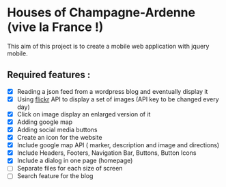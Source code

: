 # Houses of Champagne-Ardenne (vive la France !)

This aim of this project is to create a mobile web application with jquery mobile.

Required features :
----------------
- [x] Reading a json feed from a wordpress blog and eventually display it
- [x] Using [flickr](https://www.flickr.com) API to display a set of images (API key to be changed every day)
- [x] Click on image display an enlarged version of it
- [x] Adding google map
- [x] Adding social media buttons
- [x] Create an icon for the website
- [x] Include google map API ( marker, description and image and directions)
- [x] Include Headers, Footers, Navigation Bar, Buttons, Button Icons
- [x] Include a dialog in one page (homepage)
- [ ] Separate files for each size of screen
- [ ] Search feature for the blog

